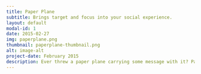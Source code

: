 ```yaml
---
title: Paper Plane
subtitle: Brings target and focus into your social experience.
layout: default
modal-id: 1
date: 2015-02-27
img: paperplane.png
thumbnail: paperplane-thumbnail.png
alt: image-alt
project-date: February 2015
description: Ever threw a paper plane carrying some message with it? Paper Plane lets you do that in style, anonymously or with friends! Share your best moments and rarefied discoveries to any place you'd like.
---
```

